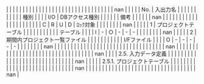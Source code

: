 |         |                                 |              |                                           |                                                                             |                                                                           |                       |              |                  |              |               |               |               |               |         |               |               |                                         |                               |               |               |               |               |               |               |               |            |               |       |               |               |               | nan                   |
|         |                                 |              | No.                                       | 入出力名                                                                        |                                                                           |                       |              |                  |              |               |               |               |               |         | 種別            |               |                                         |                               | I/O           | DBアクセス種別      |               |               |               |               |               | 備考         |               |       |               |               |               | nan                   |
|         |                                 |              |                                           |                                                                             |                                                                           |                       |              |                  |              |               |               |               |               |         |               |               |                                         |                               |               | C             | R             | U             | D             | ﾛｯｸ対象         |               |            |               |       |               |               |               | nan                   |
|         |                                 |              | 1                                         | プロジェクトテーブル                                                                  |                                                                           |                       |              |                  |              |               |               |               |               |         | テーブル          |               |                                         |                               | I             | -             | ○             | -             | -             | -             |               |            |               |       |               |               |               | nan                   |
|         |                                 |              | 2                                         | 期間内プロジェクト一覧ファイル                                                             |                                                                           |                       |              |                  |              |               |               |               |               |         | I/Fファイル       |               |                                         |                               | O             | -             | -             | -             | -             | -             |               |            |               |       |               |               |               | nan                   |
|         |                                 |              |                                           |                                                                             |                                                                           |                       |              |                  |              |               |               |               |               |         |               |               |                                         |                               |               |               |               |               |               |               |               |            |               |       |               |               |               | nan                   |
|         |                                 |              |                                           |                                                                             |                                                                           |                       |              |                  |              |               |               |               |               |         |               |               |                                         |                               |               |               |               |               |               |               |               |            |               |       |               |               |               | nan                   |
|         |                                 | 2.5. 入力データ定義 |                                           |                                                                             |                                                                           |                       |              |                  |              |               |               |               |               |         |               |               |                                         |                               |               |               |               |               |               |               |               |            |               |       |               |               |               | nan                   |
|         |                                 |              | 2.5.1. プロジェクトテーブル                         |                                                                             |                                                                           |                       |              |                  |              |               |               |               |               |         |               |               |                                         |                               |               |               |               |               |               |               |               |            |               |       |               |               |               | nan                   |
|         |                                 |              |                                           |                                                                             |                                                                           |                       |              |                  |              |               |               |               |               |         |               |               |                                         |                               |               |               |               |               |               |               |               |            |               |       |               |               |               | nan                   |
